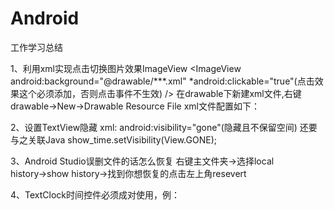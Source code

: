 # Android
工作学习总结

1、利用xml实现点击切换图片效果ImageView
  <ImageView android:background="@drawable/***.xml" *android:clickable="true"(点击效果这个必须添加，否则点击事件不生效) />
  在drawable下新建xml文件,右键drawable→New→Drawable Resource File
  xml文件配置如下：
  <?xml version="1.0" encoding="utf-8"?>
  <selector xmlns:android="http://schemas.android.com/apk/res/android">
    <!-- 定义按钮按下时的图片 -->
    <item android:state_pressed="true" android:drawable = "@drawable/filemanage_public_new_focus"/>
    <!-- 定义按钮默认的图片 -->
    <item android:drawable = "@drawable/filemanage_public_new" />
  </selector>
  
2、设置TextView隐藏
  xml: android:visibility="gone"(隐藏且不保留空间) 还要与之关联Java show_time.setVisibility(View.GONE);

3、Android Studio误删文件的话怎么恢复
  右键主文件夹→选择local history→show history→找到你想恢复的点击左上角resevert

4、TextClock时间控件必须成对使用，例：<TextClock></TextClock>

